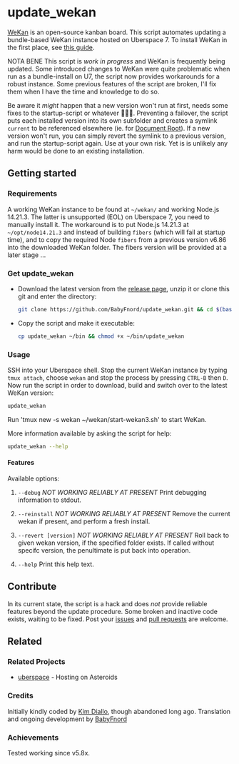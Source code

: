 # update_wekan

[WeKan](https://wekan.github.io) is an open-source kanban board. This script automates updating a bundle-based WeKan instance hosted on Uberspace 7. To install WeKan in the first place, see [this guide](https://lab.uberspace.de/guide_wekan.html).

NOTA BENE
This script is _work in progress_ and WeKan is frequently being updated. Some introduced changes to WeKan were quite problematic when run as a bundle-install on U7, the script now provides workarounds for a robust instance. Some previous features of the script are broken, I'll fix them when I have the time and knowledge to do so. 

Be aware it _might_ happen that a new version won't run at first, needs some fixes to the startup-script or whatever 🤷🏻‍♂️. Preventing a failover, the script puts each installed version into its own subfolder and creates a symlink `current` to be referenced elsewhere (ie. for [Document Root](https://manual.uberspace.de/web-documentroot/)). If a new version won't run, you can simply revert the symlink to a previous version, and run the startup-script again. Use at your own risk. Yet is is unlikely any harm would be done to an existing installation. 

## Getting started

### Requirements

A working WeKan instance to be found at `~/wekan/` and working Node.js 14.21.3. The latter is unsupported (EOL) on Uberspace 7, you need to manually install it. The workaround is to put Node.js 14.21.3 at `~/opt/node14.21.3` and instead of building `fibers` (which will fail at startup time), and to copy the required Node `fibers` from a previous version v6.86 into the downloaded WeKan folder. The fibers version will be provided at a later stage …

### Get update_wekan

* Download the latest version from the [release page](https://github.com/BabyFnord/update_wekan/releases), unzip it or clone this git and enter the directory:
  ```bash
  git clone https://github.com/BabyFnord/update_wekan.git && cd $(basename $_ .git)
  ```

* Copy the script and make it executable:
  ```bash
  cp update_wekan ~/bin && chmod +x ~/bin/update_wekan
  ```

### Usage

SSH into your Uberspace shell. Stop the current WeKan instance by typing `tmux attach`, choose `wekan` and stop the process by pressing `CTRL-B` then `D`. Now run the script in order to download, build and switch over to the latest WeKan version:
```bash
update_wekan
```
Run 'tmux new -s wekan ~/wekan/start-wekan3.sh' to start WeKan.

More information available by asking the script for help:
```bash
update_wekan --help
```

#### Features

Available options:
1. `--debug` _NOT WORKING RELIABLY AT PRESENT_
Print debugging information to stdout.

1. `--reinstall` _NOT WORKING RELIABLY AT PRESENT_
Remove the current wekan if present, and perform a fresh install.

1. `--revert [version]` _NOT WORKING RELIABLY AT PRESENT_
Roll back to given wekan version, if the specified folder exists.
If called without specifc version, the penultimate is put back into operation.

1. `--help`
Print this help text.


## Contribute

In its current state, the script is a hack and does _not_ provide reliable features beyond the update procedure. Some broken and inactive code exists, waiting to be fixed. Post your [issues](https://github.com/BabyFnord/uberspace-update_wekan/issues) and [pull requests](https://github.com/BabyFnord/uberspace-update_wekan/pulls) are welcome.

## Related

### Related Projects

* [uberspace](https://uberspace.de) - Hosting on Asteroids

### Credits

Initially kindly coded by [Kim Diallo](https://diallo.kim), though abandoned long ago.
Translation and ongoing development by [BabyFnord](https://github.com/BabyFnord)

### Achievements

Tested working since v5.8x. 
